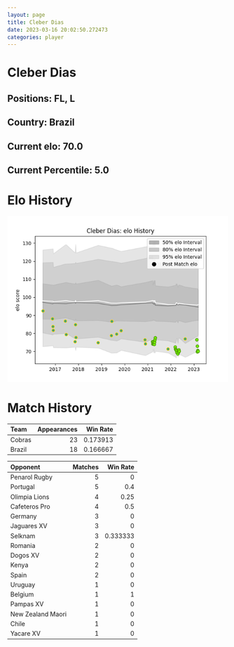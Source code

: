 ```yaml
---  
layout: page  
title: Cleber Dias  
date: 2023-03-16 20:02:50.272473  
categories: player  
---
```

# Cleber Dias

## Positions: FL, L

## Country: Brazil

## Current elo: 70.0

## Current Percentile: 5.0

# Elo History


![elo history](history_CleberDias.png)
# Match History


| Team   |   Appearances |   Win Rate |
|:-------|--------------:|-----------:|
| Cobras |            23 |   0.173913 |
| Brazil |            18 |   0.166667 |

| Opponent          |   Matches |   Win Rate |
|:------------------|----------:|-----------:|
| Penarol Rugby     |         5 |   0        |
| Portugal          |         5 |   0.4      |
| Olimpia Lions     |         4 |   0.25     |
| Cafeteros Pro     |         4 |   0.5      |
| Germany           |         3 |   0        |
| Jaguares XV       |         3 |   0        |
| Selknam           |         3 |   0.333333 |
| Romania           |         2 |   0        |
| Dogos XV          |         2 |   0        |
| Kenya             |         2 |   0        |
| Spain             |         2 |   0        |
| Uruguay           |         1 |   0        |
| Belgium           |         1 |   1        |
| Pampas XV         |         1 |   0        |
| New Zealand Maori |         1 |   0        |
| Chile             |         1 |   0        |
| Yacare XV         |         1 |   0        |